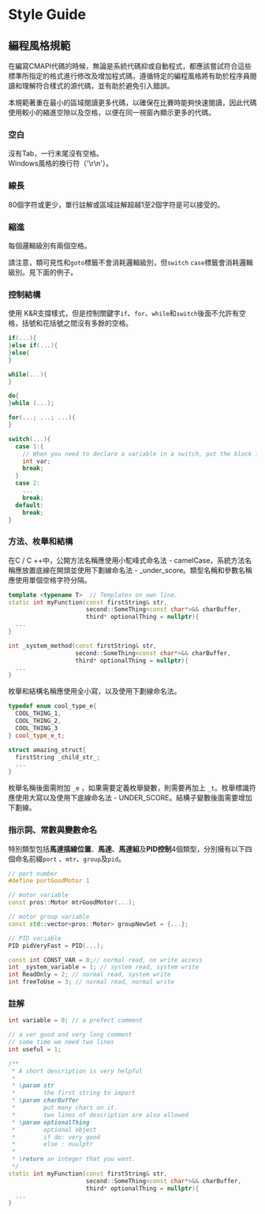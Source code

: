 # Style Guide



## 編程風格規範

在編寫CMAPI代碼的時候，無論是系統代碼抑或自動程式，都應該嘗試符合這些標準所指定的格式進行修改及增加程式碼，遵循特定的編程風格將有助於程序員閱讀和理解符合樣式的源代碼，並有助於避免引入錯誤。

本規範著重在最小的區域閱讀更多代碼，以確保在比賽時能夠快速閱讀，因此代碼使用較小的縮進空隙以及空格，以便在同一視窗內顯示更多的代碼。

### 空白

沒有Tab，一行末尾沒有空格。  
Windows風格的換行符（'\r\n'）。

### 線長

80個字符或更少，單行註解或區域註解超越1至2個字符是可以接受的。

### 縮進

每個邏輯級別有兩個空格。

請注意，類可見性和`goto`標籤不會消耗邏輯級別，但`switch` `case`標籤會消耗邏輯級別。見下面的例子。

### 控制結構

使用 K&R支撐樣式，但是控制關鍵字`if`、`for`、`while`和`switch`後面不允許有空格，括號和花括號之間沒有多餘的空格。

```cpp
if(...){
}else if(...){
}else{
}

while(...){
}

do{
}while (...);

for(...; ...; ...){
}

switch(...){
  case 1:{
    // When you need to declare a variable in a switch, put the block in braces.
    int var;
    break;
  }
  case 2:
    ...
    break;
  default:
    break;
}
```

### 方法、枚舉和結構

在C / C ++中，公開方法名稱應使用小駝峰式命名法 - camelCase，系統方法名稱應放置底線在開頭並使用下劃線命名法 - \_under\_score。類型名稱和參數名稱應使用單個空格字符分隔。

```cpp
template <typename T>  // Templates on own line.
static int myFunction(const firstString& str,
                      second::SomeThing<const char*>&& charBuffer,
                      third* optionalThing = nullptr){
  ...
}

int _system_method(const firstString& str,
                   second::SomeThing<const char*>&& charBuffer,
                   third* optionalThing = nullptr){
  ...
}
```

枚舉和結構名稱應使用全小寫，以及使用下劃線命名法。

```cpp
typedef enum cool_type_e{
  COOL_THING_1,
  COOL_THING_2,
  COOL_THING_3
} cool_type_e_t;

struct amazing_struct{
  firstString _child_str_;
  ...
}
```

枚舉名稱後面需附加 `_e` ，如果需要定義枚舉變數，則需要再加上 `_t`。枚舉標識符應使用大寫以及使用下底線命名法 - UNDER\_SCORE。結構子變數後面需要增加下劃線。

### 指示詞、常數與變數命名

特別類型包括**馬達插線位置**、**馬達**、**馬達組**及**PID控制**4個類型，分別擁有以下四個命名前綴`port` 、`mtr`、`group`及`pid`。

```cpp
// port number
#define portGoodMotor 1

// motor variable
const pros::Motor mtrGoodMotor(...);

// motor group variable
const std::vector<pros::Motor> groupNewSet = {...};

// PID variable
PID pidVeryFast = PID(...);

const int CONST_VAR = 0;// normal read, no write access
int _system_variable = 1; // system read, system write
int ReadOnly = 2; // normal read, system write
int freeToUse = 3; // normal read, normal write
```



### 註解

```cpp
int variable = 0; // a prefect comment

// a ver good and very long comment
// some time we need two lines
int useful = 1;

/**
 * A short description is very helpful
 *
 * \param str
 *        the first string to import
 * \param charBuffer
 *        put many chars on it.
 *        two lines of description are also allowed
 * \param optionalThing
 *        optional object
 *        if do: very good
 *        else : nuulptr
 * 
 * \return an integer that you want.
 */
static int myFunction(const firstString& str,
                      second::SomeThing<const char*>&& charBuffer,
                      third* optionalThing = nullptr){
  ...
}
```

